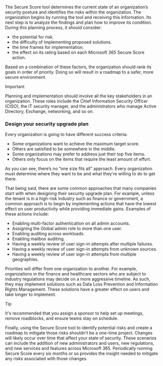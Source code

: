 The Secure Score tool determines the current state of an organization’s security posture and identifies the risks within the organization. The organization begins by running the tool and receiving this information. Its next step is to analyze the findings and plan how to improve its condition. During this planning process, it should consider:

 -  the potential for risk.
 -  the difficulty of implementing proposed solutions.
 -  the time frames for implementation.
 -  the effect on its rating based on each Microsoft 365 Secure Score action.

Based on a combination of these factors, the organization should rank its goals in order of priority. Doing so will result in a roadmap to a safer, more secure environment.

> [!IMPORTANT]
> Planning and implementation should involve all the key stakeholders in an organization. These roles include the Chief Information Security Officer (CISO), the IT security manager, and the administrators who manage Active Directory, Exchange, networking, and so on.

### Design your security upgrade plan

Every organization is going to have different success criteria:

 -  Some organizations want to achieve the maximum target score.
 -  Others are satisfied to be somewhere in the middle.
 -  Some organizations may prefer to address just their top five items.
 -  Others only focus on the items that require the least amount of effort.

As you can see, there’s no “one size fits all” approach. Every organization must determine where they want to be and what they're willing to do to get there.

That being said, there are some common approaches that many companies start with when designing their security upgrade plan. For example, unless the tenant is in a high-risk industry such as finance or government, a common approach is to begin by implementing actions that have the lowest effect on user productivity while providing immediate gains. Examples of these actions include:

 -  Enabling multi-factor authentication on all admin accounts.
 -  Assigning the Global admin role to more than one user.
 -  Enabling auditing across workloads.
 -  Enabling mailbox auditing.
 -  Having a weekly review of user sign-in attempts after multiple failures.
 -  Having a weekly review of user sign-in attempts from unknown sources.
 -  Having a weekly review of user sign-in attempts from multiple geographies.

Priorities will differ from one organization to another. For example, organizations in the finance and healthcare sectors who are subject to industry regulations may decide on a more aggressive timeline. As such, they may implement solutions such as Data Loss Prevention and Information Rights Management. These solutions have a greater effect on users and take longer to implement.

> [!TIP]
> It's recommended that you assign a sponsor to help set up meetings, remove roadblocks, and ensure teams stay on schedule.

Finally, using the Secure Score tool to identify potential risks and create a roadmap to mitigate those risks shouldn't be a one-time project. Changes will likely occur over time that affect your state of security. These scenarios can include the addition of new administrators and users, new regulations, and new services and features across Microsoft 365. Periodically running Secure Score every six months or so provides the insight needed to mitigate any risks associated with those changes.
